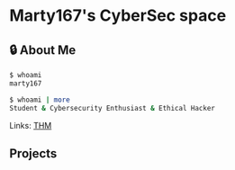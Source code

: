 # Marty167's CyberSec space

## 🔒 About Me

```bash
$ whoami
marty167

$ whoami | more
Student & Cybersecurity Enthusiast & Ethical Hacker
```
Links:
[THM](https://tryhackme.com/r/p/Marty167)


## Projects
